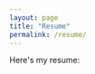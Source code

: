 ```yaml
---
layout: page
title: "Resume"
permalink: /resume/
---
```


Here's my resume:

<object data="/assets/resume/PhuongPham2024-Graphics.pdf" width="100%" height="600"></object>
